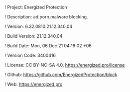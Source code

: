 ! Project: Energized Protection

! Description: ad.porn.malware blocking.

! Version: 6.32.0810.21.12.340.04

! Build Version: 21.12.340.04

! Build Date: Mon, 06 Dec 21 04:16:02 +06

! Version Code: 3400416

! License: CC BY-NC-SA 4.0, https://energized.pro/license

! Github: https://github.com/EnergizedProtection/block

! Web: https://energized.pro
